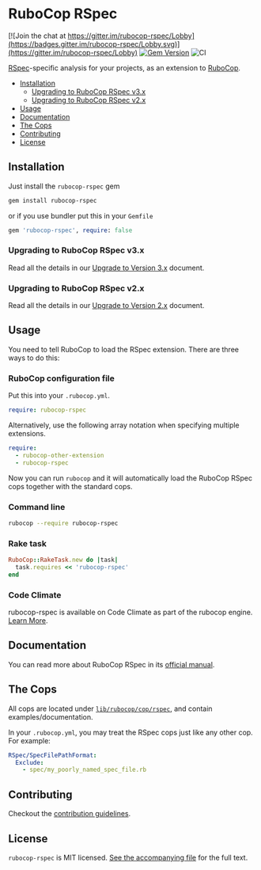 # RuboCop RSpec

[![Join the chat at https://gitter.im/rubocop-rspec/Lobby](https://badges.gitter.im/rubocop-rspec/Lobby.svg)](https://gitter.im/rubocop-rspec/Lobby)
[![Gem Version](https://badge.fury.io/rb/rubocop-rspec.svg)](https://rubygems.org/gems/rubocop-rspec)
![CI](https://github.com/rubocop/rubocop-rspec/workflows/CI/badge.svg)

[RSpec](https://rspec.info/)-specific analysis for your projects, as an extension to
[RuboCop](https://github.com/rubocop/rubocop).

- [Installation](#installation)
  - [Upgrading to RuboCop RSpec v3.x](#upgrading-to-rubocop-rspec-v3x)
  - [Upgrading to RuboCop RSpec v2.x](#upgrading-to-rubocop-rspec-v2x)
- [Usage](#usage)
- [Documentation](#documentation)
- [The Cops](#the-cops)
- [Contributing](#contributing)
- [License](#license)

## Installation

Just install the `rubocop-rspec` gem

```bash
gem install rubocop-rspec
```

or if you use bundler put this in your `Gemfile`

```ruby
gem 'rubocop-rspec', require: false
```

### Upgrading to RuboCop RSpec v3.x

Read all the details in our [Upgrade to Version 3.x](https://docs.rubocop.org/rubocop-rspec/3.0/upgrade_to_version_3.html) document.

### Upgrading to RuboCop RSpec v2.x

Read all the details in our [Upgrade to Version 2.x](https://docs.rubocop.org/rubocop-rspec/2.0/upgrade_to_version_2.html) document.

## Usage

You need to tell RuboCop to load the RSpec extension. There are three
ways to do this:

### RuboCop configuration file

Put this into your `.rubocop.yml`.

```yaml
require: rubocop-rspec
```

Alternatively, use the following array notation when specifying multiple extensions.

```yaml
require:
  - rubocop-other-extension
  - rubocop-rspec
```

Now you can run `rubocop` and it will automatically load the RuboCop RSpec
cops together with the standard cops.

### Command line

```bash
rubocop --require rubocop-rspec
```

### Rake task

```ruby
RuboCop::RakeTask.new do |task|
  task.requires << 'rubocop-rspec'
end
```

### Code Climate

rubocop-rspec is available on Code Climate as part of the rubocop engine. [Learn More](https://marketing.codeclimate.com/changelog/55a433bbe30ba00852000fac/).

## Documentation

You can read more about RuboCop RSpec in its [official manual](https://docs.rubocop.org/rubocop-rspec).

## The Cops

All cops are located under
[`lib/rubocop/cop/rspec`](lib/rubocop/cop/rspec), and contain
examples/documentation.

In your `.rubocop.yml`, you may treat the RSpec cops just like any other
cop. For example:

```yaml
RSpec/SpecFilePathFormat:
  Exclude:
    - spec/my_poorly_named_spec_file.rb
```

## Contributing

Checkout the [contribution guidelines](.github/CONTRIBUTING.md).

## License

`rubocop-rspec` is MIT licensed. [See the accompanying file](MIT-LICENSE.md) for
the full text.
